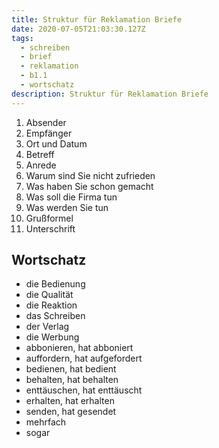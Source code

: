 ```yaml
---
title: Struktur für Reklamation Briefe
date: 2020-07-05T21:03:30.127Z
tags:
  - schreiben
  - brief
  - reklamation
  - b1.1
  - wortschatz
description: Struktur für Reklamation Briefe
---
```

1. Absender
2. Empfänger
3. Ort und Datum
4. Betreff
5. Anrede
6. Warum sind Sie nicht zufrieden
7. Was haben Sie schon gemacht
8. Was soll die Firma tun
9. Was werden Sie tun
10. Grußformel
11. Unterschrift

## Wortschatz

* die Bedienung
* die Qualität
* die Reaktion
* das Schreiben
* der Verlag
* die Werbung
* abbonieren, hat abboniert
* auffordern, hat aufgefordert
* bedienen, hat bedient
* behalten, hat behalten
* enttäuschen, hat enttäuscht
* erhalten, hat erhalten
* senden, hat gesendet
* mehrfach
* sogar